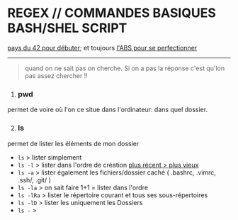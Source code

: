 # REGEX // COMMANDES BASIQUES BASH/SHEL SCRIPT
[pays du 42 pour débuter](http://i.paysdu42.fr/?page=impatient-shell-debutant 'source'); et toujours [l'ABS pour se perfectionner](http://abs.traduc.org/abs-fr/ch01.html 'souce')

----
> quand on ne sait pas on cherche. Si on a pas la réponse c'est qu'lon pas assez chercher !!

1. ### pwd
permet de voire où l'on ce situe dans l'ordinateur:  dans quel dossier.

2. ### ls
permet de lister les éléments de mon dossier
  * `ls` > lister simplement
  * `ls -l` > lister dans l'ordre de création [plus récent > plus vieux](timestamp)
  * `ls -a` > lister également les fichiers/dossier caché ( .bashrc, .vimrc, .ssh/, .git/ )
  * `ls -la` > on sait faire 1+1 = lister dans l'ordre
  * `ls -lRa` > lister le répertoire courant et tous ses sous-répertoires
  * `ls -lD` > lister les uniquement les Dossiers
  * `ls -` >
